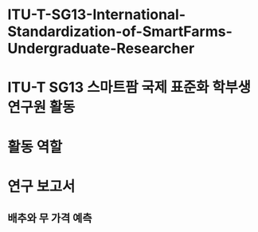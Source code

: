 # ITU-T-SG13-International-Standardization-of-SmartFarms-Undergraduate-Researcher
# ITU-T SG13 스마트팜 국제 표준화 학부생 연구원 활동

# 활동 역할

# 연구 보고서
## 배추와 무 가격 예측
